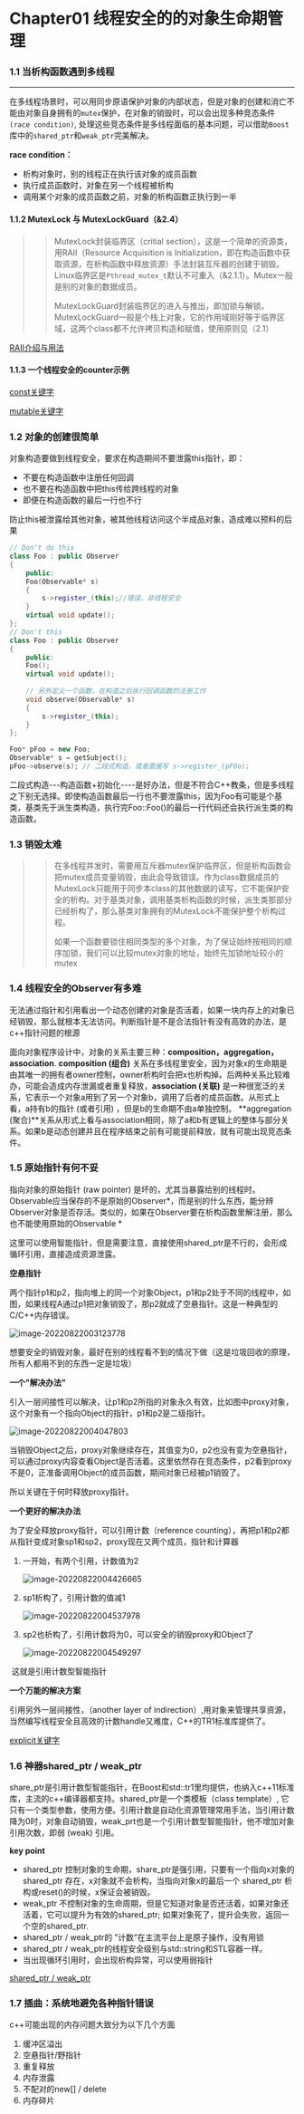 # Chapter01 线程安全的的对象生命期管理 #

### 1.1 当析构函数遇到多线程

------

在多线程场景时，可以用同步原语保护对象的内部状态，但是对象的创建和消亡不能由对象自身拥有的`mutex`保护，在对象的销毁时，可以会出现多种竞态条件`(race condition)`, 处理这些竞态条件是多线程面临的基本问题，可以借助`Boost`库中的`shared_ptr`和`weak_ptr`完美解决。

**race condition：**

+ 析构对象时，别的线程正在执行该对象的成员函数
+ 执行成员函数时，对象在另一个线程被析构
+ 调用某个对象的成员函数之前，对象的析构函数正执行到一半

#### 1.1.2 MutexLock 与 MutexLockGuard（&2.4）

> > MutexLock封装临界区（critial section），这是一个简单的资源类，用RAII（Resource Acquisition is Initialization，即在构造函数中获取资源，在析构函数中释放资源）手法封装互斥器的创建于销毁。Linux临界区是`Pthread_mutex_t`默认不可重入（&2.1.1）。Mutex一般是别的对象的数据成员。
> >
> > MutexLockGuard封装临界区的进入与推出，即加锁与解锁。MutexLockGuard一般是个栈上对象，它的作用域刚好等于临界区域，这两个class都不允许拷贝构造和赋值，使用原则见（2.1）

[RAII介绍与用法](https://www.cnblogs.com/jiangbin/p/6986511.html)

#### 1.1.3 一个线程安全的counter示例

[const关键字](https://www.cnblogs.com/kevinWu7/p/10163449.html)

[mutable关键字](https://blog.csdn.net/aaa123524457/article/details/80967330)

### 1.2 对象的创建很简单

对象构造要做到线程安全，要求在构造期间不要泄露this指针，即：

+ 不要在构造函数中注册任何回调
+ 也不要在构造函数中把this传给跨线程的对象
+ 即便在构造函数的最后一行也不行

防止this被泄露给其他对象，被其他线程访问这个半成品对象，造成难以预料的后果

~~~c++
// Don't do this
class Foo : public Observer
{
    public:
    Foo(Observable* s)
    {
        s->register_(this);//错误，非线程安全
    }
	virtual void update();
};
// Don't this
class Foo : public Observer
{
    public:
    Foo();
    virtual void update();
    
    // 另外定义一个函数，在构造之后执行回调函数的注册工作
    void observe(Observable* s)
    {
        s->register_(this);
    }
};

Foo* pFoo = new Foo;
Observable* s = getSubject();
pFoo->observe(s); // 二段式构造，或者直接写 s->register_(pFOo);
~~~

二段式构造---构造函数+初始化----是好办法，但是不符合C++教条，但是多线程之下别无选择。即使构造函数最后一行也不要泄露this，因为Foo有可能是个基类，基类先于派生类构造，执行完Foo::Foo()的最后一行代码还会执行派生类的构造函数。

### 1.3 销毁太难

> > 在多线程并发时，需要用互斥器mutex保护临界区，但是析构函数会把mutex成员变量销毁，由此会导致错误。作为class数据成员的MutexLock只能用于同步本class的其他数据的读写，它不能保护安全的析构。对于基类对象，调用基类析构函数的时候，派生类那部分已经析构了，那么基类对象拥有的MutexLock不能保护整个析构过程。
> >
> > 如果一个函数要锁住相同类型的多个对象，为了保证始终按相同的顺序加锁，我们可以比较mutex对象的地址，始终先加锁地址较小的mutex

### 1.4 线程安全的Observer有多难

无法通过指针和引用看出一个动态创建的对象是否活着，如果一块内存上的对象已经销毁，那么就根本无法访问。判断指针是不是合法指针有没有高效的办法，是c++指针问题的根源

面向对象程序设计中，对象的关系主要三种：**composition，aggregation，association**. **composition (组合)** 关系在多线程里安全，因为对象x的生命期是由其唯一的拥有者owner控制，owner析构时会把x也析构掉。后两种关系比较难办，可能会造成内存泄漏或者重复释放，**association (关联)** 是一种很宽泛的关系，它表示一个对象a用到了另一个对象b，调用了后者的成员函数。从形式上看，a持有b的指针 (或者引用) ，但是b的生命期不由a单独控制。 **aggregation (聚合)**关系从形式上看与association相同，除了a和b有逻辑上的整体与部分关系。如果b是动态创建并且在程序结束之前有可能提前释放，就有可能出现竞态条件。

### 1.5 原始指针有何不妥

指向对象的原始指针 (raw pointer) 是坏的，尤其当暴露给别的线程时。Observable应当保存的不是原始的Observer*，而是别的什么东西，能分辨Observer对象是否存活。类似的，如果在Observer要在析构函数里解注册，那么也不能使用原始的Observable *

这里可以使用智能指针，但是需要注意，直接使用shared_ptr是不行的，会形成循环引用，直接造成资源泄露。

**空悬指针**

两个指针p1和p2，指向堆上的同一个对象Object，p1和p2处于不同的线程中，如图，如果线程A通过p1把对象销毁了，那p2就成了空悬指针。这是一种典型的C/C++内存错误。

![image-20220822003123778](C:\Users\chengzi\AppData\Roaming\Typora\typora-user-images\image-20220822003123778.png)

想要安全的销毁对象，最好在别的线程看不到的情况下做（这是垃圾回收的原理，所有人都用不到的东西一定是垃圾）

**一个"解决办法"**

引入一层间接性可以解决，让p1和p2所指的对象永久有效，比如图中proxy对象，这个对象有一个指向Object的指针，p1和p2是二级指针。

![image-20220822004047803](C:\Users\chengzi\AppData\Roaming\Typora\typora-user-images\image-20220822004047803.png)

当销毁Object之后，proxy对象继续存在，其值变为0，p2也没有变为空悬指针，可以通过proxy内容查看Object是否活着。这里依然存在竞态条件，p2看到proxy不是0，正准备调用Object的成员函数，期间对象已经被p1销毁了。

所以关键在于何时释放proxy指针。

**一个更好的解决办法**

为了安全释放proxy指针，可以引用计数（reference counting），再把p1和p2都从指针变成对象sp1和sp2，proxy现在又两个成员，指针和计算器

1. 一开始，有两个引用，计数值为2

   ![image-20220822004426665](C:\Users\chengzi\AppData\Roaming\Typora\typora-user-images\image-20220822004426665.png)

2. sp1析构了，引用计数的值减1

   ![image-20220822004537978](C:\Users\chengzi\AppData\Roaming\Typora\typora-user-images\image-20220822004537978.png)

3. sp2也析构了，引用计数将为0，可以安全的销毁proxy和Object了

   ![image-20220822004549297](C:\Users\chengzi\AppData\Roaming\Typora\typora-user-images\image-20220822004549297.png)

​	这就是引用计数型智能指针

**一个万能的解决方案**

引用另外一层间接性，（another layer of indirection）,用对象来管理共享资源，当然编写线程安全且高效的计数handle又难度，C++的TR1标准库提供了。

[explicit关键字](https://blog.csdn.net/guoyunfei123/article/details/89003369)

### 1.6 神器shared_ptr / weak_ptr

share_ptr是引用计数型智能指针，在Boost和std::tr1里均提供，也纳入c++11标准库，主流的c++编译器都支持。shared_ptr<T>是一个类模板（class template）, 它只有一个类型参数，使用方便。引用计数是自动化资源管理常用手法，当引用计数降为0时，对象自动销毁，weak_prt也是一个引用计数型智能指针，他不增加对象引用次数，即弱 (weak) 引用。

**key point**

+  shared_ptr 控制对象的生命期，share_ptr是强引用，只要有一个指向x对象的shared_ptr 存在，x对象就不会析构，当指向对象x的最后一个 shared_ptr 析构或reset()的时候，x保证会被销毁。
+ weak_ptr 不控制对象的生命周期，但是它知道对象是否还活着，如果对象还活着，它可以提升为有效的shared_ptr; 如果对象死了，提升会失败，返回一个空的shared_ptr.
+ shared_ptr / weak_ptr的 ”计数“在主流平台上是原子操作，没有用锁
+ shared_ptr / weak_ptr的线程安全级别与std::string和STL容器一样。
+ 当出现循环引用时，会出现析构异常，可以使用弱指针

[shared_ptr / weak_ptr](https://blog.csdn.net/qingdujun/article/details/74858071)

### 1.7 插曲：系统地避免各种指针错误

c++可能出现的内存问题大致分为以下几个方面

1. 缓冲区溢出
2. 空悬指针/野指针
3. 重复释放
4. 内存泄露
5. 不配对的new[] / delete
6. 内存碎片
